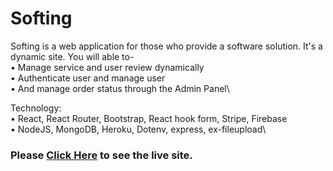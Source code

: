 # Softing

Softing is a web application for those who provide a software solution. It's a dynamic site. You will able to-\
• Manage service and user review dynamically\
• Authenticate user and manage user\
• And manage order status through the Admin Panel\

Technology:\
• React, React Router, Bootstrap, React hook form, Stripe, Firebase\
• NodeJS, MongoDB, Heroku, Dotenv, express, ex-fileupload\


### Please [Click Here](https://softing-fahim.web.app) to see the live site.

